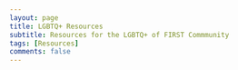 ```yaml
---
layout: page
title: LGBTQ+ Resources
subtitle: Resources for the LGBTQ+ of FIRST Commmunity
tags: [Resources]
comments: false
---
```

